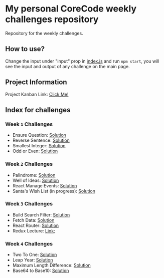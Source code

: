 # My personal CoreCode weekly challenges repository

Repository for the weekly challenges.

## How to use?

Change the input under "input" prop in [index.js](https://github.com/carlos-rodriguez-telus/Challenges/blob/main/src/index.js) and run `npm start`, you will see the input and output of any challenge on the main page.

## Project Information
Project Kanban Link: [Click Me!](https://trello.com/invite/b/OcutbOpB/ATTI095e6fd94906e6591ccd5ec7f9f6c9068E5E5DB0/proyecto-react)
## Index for challenges

### Week `1` Challenges
- Ensure Question: [Solution](https://github.com/carlos-rodriguez-telus/Challenges/blob/main/src/components/EnsureQuestion.js)
- Reverse Sentence: [Solution](https://github.com/carlos-rodriguez-telus/Challenges/blob/main/src/components/ReverseWords.js)
- Smallest Integer: [Solution](https://github.com/carlos-rodriguez-telus/Challenges/blob/main/src/components/SmallestInteger.js)
- Odd or Even: [Solution](https://github.com/carlos-rodriguez-telus/Challenges/blob/main/src/components/OddOrEven.js)

### Week `2` Challenges
- Palindrome: [Solution](https://github.com/carlos-rodriguez-telus/Challenges/blob/main/src/components/Palindrome.js)
- Well of Ideas: [Solution](https://github.com/carlos-rodriguez-telus/Challenges/blob/main/src/components/WellOfIdeas.js)
- React Manage Events: [Solution](https://github.com/carlos-rodriguez-telus/Challenges/blob/main/src/components/ManagingEvents.js)
- Santa's Wish List (in progress): [Solution](https://github.com/carlos-rodriguez-telus/Challenges/blob/main/src/components/WishList.js)

### Week `3` Challenges
- Build Search Filter: [Solution](https://github.com/carlos-rodriguez-telus/Challenges/blob/main/src/components/SearchFilter.js)
- Fetch Data: [Solution](https://github.com/carlos-rodriguez-telus/Challenges/blob/main/src/components/FetchData.js)
- React Router: [Solution](https://github.com/carlos-rodriguez-telus/Challenges/blob/main/src/pages/Blog.js)
- Redux Lecture: [Link](https://dev.to/thesanjeevsharma/just-redux-the-complete-guide-44d5);

### Week `4` Challenges
- Two To One: [Solution](https://github.com/carlos-rodriguez-telus/Challenges/blob/main/src/components/TwoOne.js)
- Leap Year: [Solution](https://github.com/carlos-rodriguez-telus/Challenges/blob/main/src/components/LeapYear.js)
- Maximum Length Difference: [Solution](https://github.com/carlos-rodriguez-telus/Challenges/blob/main/src/components/Maximum.js)
- Base64 to Base10: [Solution](https://github.com/carlos-rodriguez-telus/Challenges/blob/main/src/components/Base64.js)